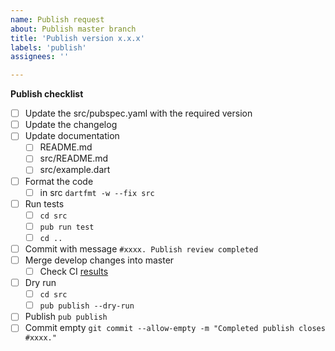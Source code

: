 ```yaml
---
name: Publish request
about: Publish master branch
title: 'Publish version x.x.x'
labels: 'publish'
assignees: ''

---
```


**Publish checklist**

- [ ] Update the src/pubspec.yaml with the required version
- [ ] Update the changelog
- [ ] Update documentation
  - [ ] README.md
  - [ ] src/README.md
  - [ ] src/example.dart
- [ ] Format the code
  - [ ]  in src  ```dartfmt -w --fix src```
- [ ] Run tests 
  - [ ] ```cd src```
  - [ ] ```pub run test```
  - [ ] ```cd ..```
- [ ] Commit with message `#xxxx. Publish review completed`
- [ ] Merge develop changes into master
  - [ ] Check CI [results](https://travis-ci.org/matei-tm/f-orm-m8) 
- [ ] Dry run
  - [ ] ```cd src```
  - [ ] ```pub publish --dry-run```
- [ ] Publish ```pub publish```
- [ ] Commit empty ```git commit --allow-empty -m "Completed publish closes #xxxx."```